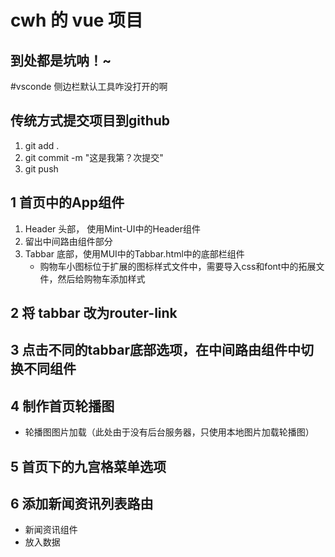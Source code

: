 # cwh 的 vue 项目

## 到处都是坑呐！~

#vsconde 侧边栏默认工具咋没打开的啊

## 传统方式提交项目到github
1. git add .
2. git commit -m "这是我第？次提交"
3. git push

## 1 首页中的App组件
1. Header 头部， 使用Mint-UI中的Header组件
2. 留出中间路由组件部分
3. Tabbar 底部，使用MUI中的Tabbar.html中的底部栏组件
    + 购物车小图标位于扩展的图标样式文件中，需要导入css和font中的拓展文件，然后给购物车添加样式
## 2 将 tabbar 改为router-link

## 3 点击不同的tabbar底部选项，在中间路由组件中切换不同组件

## 4 制作首页轮播图
+ 轮播图图片加载（此处由于没有后台服务器，只使用本地图片加载轮播图）

## 5 首页下的九宫格菜单选项

## 6 添加新闻资讯列表路由
+ 新闻资讯组件
+ 放入数据
